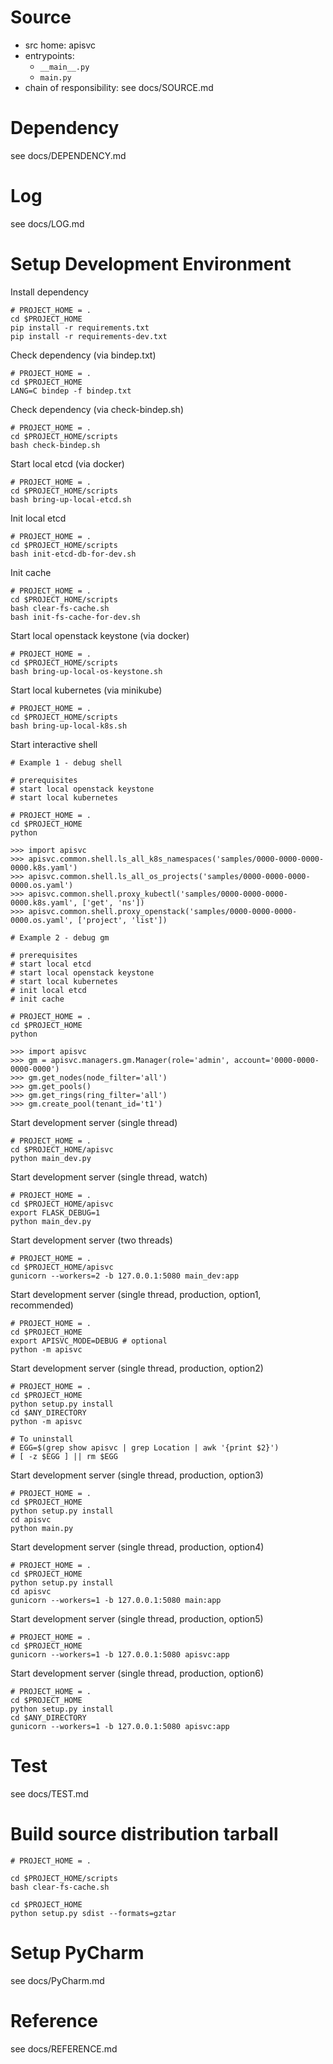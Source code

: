 # Source

* src home: apisvc
* entrypoints:
  * `__main__.py`
  * `main.py`
* chain of responsibility: see docs/SOURCE.md

# Dependency

see docs/DEPENDENCY.md

# Log

see docs/LOG.md

# Setup Development Environment

Install dependency

```
# PROJECT_HOME = .
cd $PROJECT_HOME
pip install -r requirements.txt
pip install -r requirements-dev.txt
```

Check dependency (via bindep.txt)

```
# PROJECT_HOME = .
cd $PROJECT_HOME
LANG=C bindep -f bindep.txt
```

Check dependency (via check-bindep.sh)

```
# PROJECT_HOME = .
cd $PROJECT_HOME/scripts
bash check-bindep.sh
```


Start local etcd (via docker)

```
# PROJECT_HOME = .
cd $PROJECT_HOME/scripts
bash bring-up-local-etcd.sh
```

Init local etcd

```
# PROJECT_HOME = .
cd $PROJECT_HOME/scripts
bash init-etcd-db-for-dev.sh
```

Init cache

```
# PROJECT_HOME = .
cd $PROJECT_HOME/scripts
bash clear-fs-cache.sh
bash init-fs-cache-for-dev.sh
```


Start local openstack keystone (via docker)

```
# PROJECT_HOME = .
cd $PROJECT_HOME/scripts
bash bring-up-local-os-keystone.sh
```

Start local kubernetes (via minikube)

```
# PROJECT_HOME = .
cd $PROJECT_HOME/scripts
bash bring-up-local-k8s.sh
```

Start interactive shell

```
# Example 1 - debug shell

# prerequisites
# start local openstack keystone
# start local kubernetes

# PROJECT_HOME = .
cd $PROJECT_HOME
python

>>> import apisvc
>>> apisvc.common.shell.ls_all_k8s_namespaces('samples/0000-0000-0000-0000.k8s.yaml')
>>> apisvc.common.shell.ls_all_os_projects('samples/0000-0000-0000-0000.os.yaml')
>>> apisvc.common.shell.proxy_kubectl('samples/0000-0000-0000-0000.k8s.yaml', ['get', 'ns'])
>>> apisvc.common.shell.proxy_openstack('samples/0000-0000-0000-0000.os.yaml', ['project', 'list'])

# Example 2 - debug gm

# prerequisites
# start local etcd
# start local openstack keystone
# start local kubernetes
# init local etcd
# init cache

# PROJECT_HOME = .
cd $PROJECT_HOME
python

>>> import apisvc
>>> gm = apisvc.managers.gm.Manager(role='admin', account='0000-0000-0000-0000')
>>> gm.get_nodes(node_filter='all')
>>> gm.get_pools()
>>> gm.get_rings(ring_filter='all')
>>> gm.create_pool(tenant_id='t1')
```

Start development server (single thread)

```
# PROJECT_HOME = .
cd $PROJECT_HOME/apisvc
python main_dev.py
``` 

Start development server (single thread, watch)

```
# PROJECT_HOME = .
cd $PROJECT_HOME/apisvc
export FLASK_DEBUG=1
python main_dev.py
``` 

Start development server (two threads)

```
# PROJECT_HOME = .
cd $PROJECT_HOME/apisvc
gunicorn --workers=2 -b 127.0.0.1:5080 main_dev:app
```

Start development server (single thread, production, option1, recommended)

```
# PROJECT_HOME = .
cd $PROJECT_HOME
export APISVC_MODE=DEBUG # optional
python -m apisvc
```

Start development server (single thread, production, option2)

```
# PROJECT_HOME = .
cd $PROJECT_HOME
python setup.py install
cd $ANY_DIRECTORY
python -m apisvc

# To uninstall
# EGG=$(grep show apisvc | grep Location | awk '{print $2}')
# [ -z $EGG ] || rm $EGG
```

Start development server (single thread, production, option3)

```
# PROJECT_HOME = .
cd $PROJECT_HOME
python setup.py install
cd apisvc
python main.py
```

Start development server (single thread, production, option4)

```
# PROJECT_HOME = .
cd $PROJECT_HOME
python setup.py install
cd apisvc
gunicorn --workers=1 -b 127.0.0.1:5080 main:app
```

Start development server (single thread, production, option5)

```
# PROJECT_HOME = .
cd $PROJECT_HOME
gunicorn --workers=1 -b 127.0.0.1:5080 apisvc:app
```

Start development server (single thread, production, option6)

```
# PROJECT_HOME = .
cd $PROJECT_HOME
python setup.py install
cd $ANY_DIRECTORY
gunicorn --workers=1 -b 127.0.0.1:5080 apisvc:app
```

# Test

see docs/TEST.md

# Build source distribution tarball

```
# PROJECT_HOME = .

cd $PROJECT_HOME/scripts
bash clear-fs-cache.sh

cd $PROJECT_HOME
python setup.py sdist --formats=gztar
```

# Setup PyCharm

see docs/PyCharm.md


# Reference

see docs/REFERENCE.md
